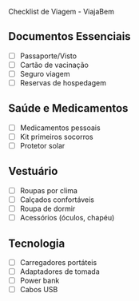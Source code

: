 Checklist de Viagem - ViajaBem
## Documentos Essenciais
- [ ] Passaporte/Visto
- [ ] Cartão de vacinação
- [ ] Seguro viagem
- [ ] Reservas de hospedagem

## Saúde e Medicamentos
- [ ] Medicamentos pessoais
- [ ] Kit primeiros socorros
- [ ] Protetor solar

## Vestuário
- [ ] Roupas por clima
- [ ] Calçados confortáveis
- [ ] Roupa de dormir
- [ ] Acessórios (óculos, chapéu)

## Tecnologia
- [ ] Carregadores portáteis
- [ ] Adaptadores de tomada
- [ ] Power bank
- [ ] Cabos USB
